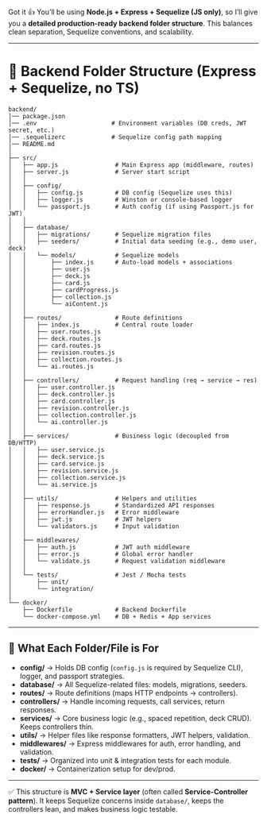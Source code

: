 Got it 👍 You’ll be using **Node.js + Express + Sequelize (JS only)**, so I’ll give you a **detailed production-ready backend folder structure**. This balances clean separation, Sequelize conventions, and scalability.

---

# 📂 Backend Folder Structure (Express + Sequelize, no TS)

```
backend/
│── package.json
│── .env                     # Environment variables (DB creds, JWT secret, etc.)
│── .sequelizerc             # Sequelize config path mapping
│── README.md
│
├── src/
│   ├── app.js                # Main Express app (middleware, routes)
│   ├── server.js             # Server start script
│   │
│   ├── config/
│   │   ├── config.js         # DB config (Sequelize uses this)
│   │   ├── logger.js         # Winston or console-based logger
│   │   └── passport.js       # Auth config (if using Passport.js for JWT)
│   │
│   ├── database/
│   │   ├── migrations/       # Sequelize migration files
│   │   ├── seeders/          # Initial data seeding (e.g., demo user, deck)
│   │   └── models/           # Sequelize models
│   │       ├── index.js      # Auto-load models + associations
│   │       ├── user.js
│   │       ├── deck.js
│   │       ├── card.js
│   │       ├── cardProgress.js
│   │       ├── collection.js
│   │       └── aiContent.js
│   │
│   ├── routes/               # Route definitions
│   │   ├── index.js          # Central route loader
│   │   ├── user.routes.js
│   │   ├── deck.routes.js
│   │   ├── card.routes.js
│   │   ├── revision.routes.js
│   │   ├── collection.routes.js
│   │   └── ai.routes.js
│   │
│   ├── controllers/          # Request handling (req → service → res)
│   │   ├── user.controller.js
│   │   ├── deck.controller.js
│   │   ├── card.controller.js
│   │   ├── revision.controller.js
│   │   ├── collection.controller.js
│   │   └── ai.controller.js
│   │
│   ├── services/             # Business logic (decoupled from DB/HTTP)
│   │   ├── user.service.js
│   │   ├── deck.service.js
│   │   ├── card.service.js
│   │   ├── revision.service.js
│   │   ├── collection.service.js
│   │   └── ai.service.js
│   │
│   ├── utils/                # Helpers and utilities
│   │   ├── response.js       # Standardized API responses
│   │   ├── errorHandler.js   # Error middleware
│   │   ├── jwt.js            # JWT helpers
│   │   └── validators.js     # Input validation
│   │
│   ├── middlewares/
│   │   ├── auth.js           # JWT auth middleware
│   │   ├── error.js          # Global error handler
│   │   └── validate.js       # Request validation middleware
│   │
│   └── tests/                # Jest / Mocha tests
│       ├── unit/
│       └── integration/
│
└── docker/
    ├── Dockerfile            # Backend Dockerfile
    └── docker-compose.yml    # DB + Redis + App services
```

---

## 🔑 What Each Folder/File is For

* **config/** → Holds DB config (`config.js` is required by Sequelize CLI), logger, and passport strategies.
* **database/** → All Sequelize-related files: models, migrations, seeders.
* **routes/** → Route definitions (maps HTTP endpoints → controllers).
* **controllers/** → Handle incoming requests, call services, return responses.
* **services/** → Core business logic (e.g., spaced repetition, deck CRUD). Keeps controllers thin.
* **utils/** → Helper files like response formatters, JWT helpers, validation.
* **middlewares/** → Express middlewares for auth, error handling, and validation.
* **tests/** → Organized into unit & integration tests for each module.
* **docker/** → Containerization setup for dev/prod.

---

✅ This structure is **MVC + Service layer** (often called **Service-Controller pattern**).
It keeps Sequelize concerns inside `database/`, keeps the controllers lean, and makes business logic testable.